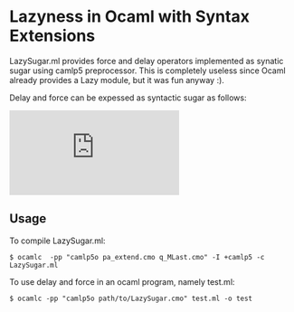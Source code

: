 Lazyness in Ocaml with Syntax Extensions
========================================

LazySugar.ml provides force and delay operators implemented as synatic sugar using camlp5 preprocessor.
This is completely useless since Ocaml already provides a Lazy module, but it was fun anyway :). 

Delay and force can be expessed as syntactic sugar as follows:

![equation](http://www.sciweavers.org/tex2img.php?eq=delay%20%5C%3B%20e%20%5C%3B%20%26%20%5Cequiv%20%26%20%5C%3B%20ref%20%5C%3B%20%28fun%20%5C%3B%20%28%29%20%5C%3B%20%5Crightarrow%20%5C%3B%20e%29%5C%5C%0Aforce%20%5C%3B%20e%20%5C%3B%20%26%20%5Cequiv%20%26%20%5C%3B%20%28%28fun%20%5C%3B%20y%20%5C%3B%20%5Crightarrow%20%5C%3B%20e%20%5C%3B%20%3A%3D%20%28fun%20%5C%3B%20%28%29%20%5C%3B%20%5Crightarrow%20%5C%3B%20y%29%29%20%5C%3B%20%28%21e%20%5C%3B%20%28%29%29%3B%20%5C%3B%20%21e%20%5C%3B%20%28%29%29&bc=White&fc=Black&im=jpg&fs=12&ff=mathptmx&edit=0)

Usage
-----
To compile LazySugar.ml:

	$ ocamlc  -pp "camlp5o pa_extend.cmo q_MLast.cmo" -I +camlp5 -c LazySugar.ml

To use delay and force in an ocaml program, namely test.ml:

	$ ocamlc -pp "camlp5o path/to/LazySugar.cmo" test.ml -o test

